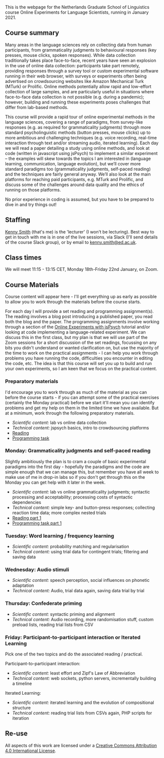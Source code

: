 This is the webpage for the Netherlands Graduate School of Linguistics course Online Experiments for Language Scientists, running in January 2021.

## Course summary

Many areas in the language sciences rely on collecting data from human participants, from grammaticality judgments to behavioural responses (key presses, mouse clicks, spoken responses). While data collection traditionally takes place face-to-face, recent years have seen an explosion in the use of online data collection: participants take part remotely, providing responses through a survey tool or custom experimental software running in their web browser, with surveys or experiments often being advertised on crowdsourcing websites like Amazon Mechanical Turk (MTurk) or Prolific. Online methods potentially allow rapid and low-effort collection of large samples, and are particularly useful in situations where face-to-face data collection is not possible (e.g. during a pandemic); however, building and running these experiments poses challenges that differ from lab-based methods.

This course will provide a rapid tour of online experimental methods in the language sciences, covering a range of paradigms, from survey-like responses (e.g. as required for grammaticality judgments) through more standard psycholinguistic methods (button presses, mouse clicks) up to more ambitious and challenging techniques (e.g. voice recording, real-time interaction through text and/or streaming audio, iterated learning). Each day we will read a paper detailing a study using online methods, and look at code (written in javascript using jsPsych) to implement a similar experiment – the examples will skew towards the topics I am interested in (language learning, communication, language evolution), but we’ll cover more standard paradigms too (grammaticality judgments, self-paced reading) and the techniques are fairly general anyway. We’ll also look at the main platforms for reaching paid participants, e.g. MTurk and Prolific, and discuss some of the challenges around data quality and the ethics of running on those platforms.

No prior experience in coding is assumed, but you have to be prepared to dive in and try things out!

## Staffing

[Kenny Smith](http://www.lel.ed.ac.uk/~kenny/) (that's me) is the 'lecturer' (I won't be lecturing). Best way to get in touch with me is in one of the live sessions, via Slack (I'll send details of the course Slack group), or by email to [kenny.smith@ed.ac.uk](mailto:kenny.smith@ed.ac.uk).

## Class times

We will meet 11:15 - 13:15 CET, Monday 18th-Friday 22nd January, on Zoom.

## Course Materials

Course content will appear here - I'll get everything up as early as possible to allow you to work through the materials before the course starts.

For each day I will provide a set reading and programming assignment(s). The reading involves a blog post introducing a published paper, you read both the blog and the paper. The programming assignments involve working through a section of the [Online Experiments with jsPsych](https://softdev.ppls.ed.ac.uk/online_experiments/index.html) tutorial and/or looking at code implementing a language-related experiment. We can discuss this in the first class, but my plan is that we will use part of the Zoom sessions for a short discussion of the set readings, focussing on any bits you didn't understand or wanted clarification on, but use the majority of the time to work on the practical assignments - I can help you work through problems you have running the code, difficulties you encounter in editing the code, etc. The idea is that this course will set you up to build and run your own experiments, so I am keen that we focus on the practical content.

### Preparatory materials

I'd encourage you to work through as much of the material as you can before the course starts - if you can attempt some of the practical exercises (certainly the Monday practical) before we start it'll mean you can identify problems and get my help on them in the limited time we have available. But at a minimum, work through the following preparatory materials.

- *Scientific content:* lab vs online data collection
- *Technical content:* jspsych basics, intro to crowdsourcing platforms
- [Reading](oels_reading_pre.md)
- [Programming task](oels_practical_pre.md)


### Monday: Grammaticality judgments and self-paced reading

Slightly ambitiously the plan is to cram a couple of basic experimental paradigms into the first day - hopefully the paradigms and the code are simple enough that we can manage this, but remember you have all week to make use of me in drop-in labs so if you don't get through this on the Monday you can get help with it later in the week.

- *Scientific content:* lab vs online grammaticality judgments; syntactic processing and acceptability; processing costs of syntactic dependencies
- *Technical content:* simple key- and button-press responses; collecting reaction time data; more complex nested trials
- [Reading part 1](oels_reading_monday_part1.md)
- [Programming task part 1](oels_practical_monday_part1.md)



### Tuesday: Word learning / frequency learning

- *Scientific content:* probability matching and regularisation
- *Technical content:* using trial data for contingent trials; filtering and saving data

### Wednesday: Audio stimuli

- *Scientific content:* speech perception, social influences on phonetic adaptation
- *Technical content:* Audio, trial data again, saving data trial by trial

### Thursday: Confederate priming

- *Scientific content:* syntactic priming and alignment
- *Technical content:*  Audio recording, more randomisation stuff, custom preload lists, reading trial lists from CSV

### Friday: Participant-to-participant interaction or Iterated Learning

Pick one of the two topics and do the associated reading / practical.

Participant-to-participant interaction:
- *Scientific content:* least effort and Zipf's Law of Abbreviation
- *Technical content:* web sockets, python servers, incrementally building a timeline

Iterated Learning:
- *Scientific content:* iterated learning and the evolution of compositional structure
- *Technical content:* reading trial lists from CSVs again, PHP scripts for iteration

## Re-use

All aspects of this work are licensed under a [Creative Commons Attribution 4.0 International License](http://creativecommons.org/licenses/by/4.0/).

